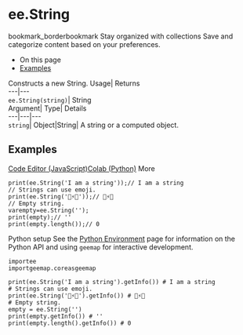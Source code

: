 
#  ee.String 
bookmark_borderbookmark Stay organized with collections  Save and categorize content based on your preferences. 
  * On this page
  * [Examples](https://developers.google.com/earth-engine/apidocs/ee-string#examples)


Constructs a new String. 
Usage| Returns  
---|---  
`ee.String(string)`| String  
Argument| Type| Details  
---|---|---  
`string`| Object|String| A string or a computed object.  
## Examples
[Code Editor (JavaScript)](https://developers.google.com/earth-engine/apidocs/ee-string#code-editor-javascript-sample)[Colab (Python)](https://developers.google.com/earth-engine/apidocs/ee-string#colab-python-sample) More
```
print(ee.String('I am a string'));// I am a string
// Strings can use emoji.
print(ee.String('🧲⚡️👀'));// 🧲⚡️👀
// Empty string.
varempty=ee.String('');
print(empty);// ''
print(empty.length());// 0
```
Python setup
See the [ Python Environment](https://developers.google.com/earth-engine/guides/python_install) page for information on the Python API and using `geemap` for interactive development.
```
importee
importgeemap.coreasgeemap
```
```
print(ee.String('I am a string').getInfo()) # I am a string
# Strings can use emoji.
print(ee.String('🧲⚡️👀').getInfo()) # 🧲⚡️👀
# Empty string.
empty = ee.String('')
print(empty.getInfo()) # ''
print(empty.length().getInfo()) # 0
```


